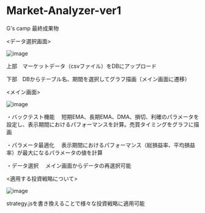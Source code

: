 # Market-Analyzer-ver1
G's camp 最終成果物

<データ選択画面>

![image](https://user-images.githubusercontent.com/79554085/112903920-24aafa80-9123-11eb-97d0-324bdc98b0e4.png)

上部　マーケットデータ（csvファイル）をDBにアップロード

下部　DBからテーブル名、期間を選択してグラフ描画（メイン画面に遷移）

<メイン画面>

![image](https://user-images.githubusercontent.com/79554085/112904241-9a16cb00-9123-11eb-9fc5-0591711ca1a1.png)

・バックテスト機能
　短期EMA、長期EMA、DMA、損切、利確のパラメータを設定し、表示期間におけるパフォーマンスを計算。売買タイミングをグラフに描画
 
 
・パラメータ最適化
　表示期間におけるパフォーマンス（総損益率、平均損益率）が最大になるパラメータの値を計算
 
 
 ・データ選択
 　メイン画面からデータの再選択可能


<適用する投資戦略について>

![image](https://user-images.githubusercontent.com/79554085/112905065-c7b04400-9124-11eb-96b7-04cb120ba385.png)

strategy.jsを書き換えることで様々な投資戦略に適用可能

